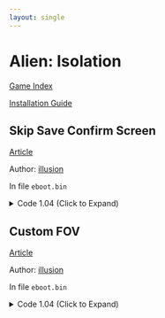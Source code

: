 ```yaml
---
layout: single
---
```


# Alien: Isolation

[Game Index](/patch/#patches)

[Installation Guide](https://illusion0001.github.io/install-instructions/)

## Skip Save Confirm Screen

[Article](https://illusion0001.github.io/patches/2021/09/09/AlienIsolation-Patches/)

Author: [illusion](https://twitter.com/illusion0002)

In file `eboot.bin`

<details>
<summary>Code 1.04 (Click to Expand)</summary>

{% highlight yml %}
- game: "Alien: Isolation"
  app_ver: "01.04"
  patch_ver: "1.0"
  name: "Skip Save Confirm Screen"
  author: "illusion"
  note:
  arch: generic_orbis
  enabled: False # Todo: move this to a separate file
  patch_list:
        - [ bytes, 0x19BE0A, "EB" ]
{% endhighlight %}

</details>

## Custom FOV

[Article](https://illusion0001.github.io/patches/2021/09/09/AlienIsolation-Patches/)

Author: [illusion](https://twitter.com/illusion0002)

In file `eboot.bin`

<details>
<summary>Code 1.04 (Click to Expand)</summary>

{% highlight yml %}
- game: "Alien: Isolation"
  app_ver: "01.04"
  patch_ver: "1.0"
  name: "Custom FOV (100.0)"
  author: "illusion"
  note:
  arch: generic_orbis
  enabled: False # Todo: move this to a separate file
  patch_list:
        - [ bytes, 0x15F8C6, "E8 3A 84 1D 00" ]
        - [ bytes, 0x337D05, "C7 84 21 38 00 00 00 00 00 C8 42 C5 FA 10 41 38 C3" ]
# 00 00 C8 42 = 100.0f as example, tweak this to your liking.
# highlight 00 00 C8 42 for float value
{% endhighlight %}

</details>
